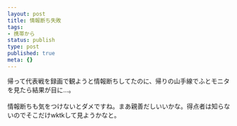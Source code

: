 ```yaml
---
layout: post
title: 情報断ち失敗
tags:
- 携帯から
status: publish
type: post
published: true
meta: {}
---
```

<div class="moblogkun-entry">
<p>帰って代表戦を録画で観ようと情報断ちしてたのに、帰りの山手線でふとモニタを見たら結果が目に…。<br />
<br />
情報断ちも気をつけないとダメですね。まあ親善だしいいかな。得点者は知らないのでそこだけwktkして見ようかなと。<br />
</p>
</div>
